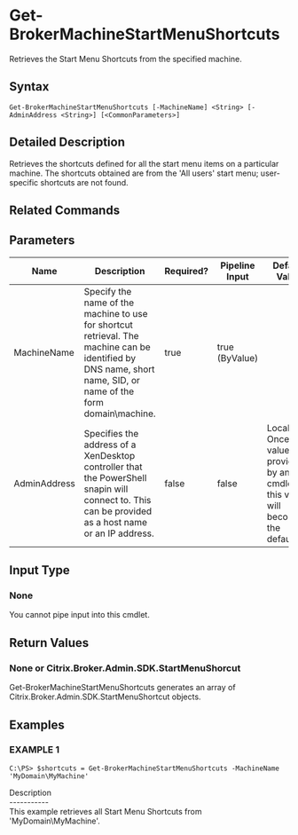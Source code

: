 ﻿# Get-BrokerMachineStartMenuShortcuts

   Retrieves the Start Menu Shortcuts from the specified machine.

## Syntax
```
Get-BrokerMachineStartMenuShortcuts [-MachineName] <String> [-AdminAddress <String>] [<CommonParameters>]
```

## Detailed Description
   Retrieves the shortcuts defined for all the start menu items on a particular machine. The shortcuts obtained are from the 'All users' start menu; user-specific shortcuts are not found.

## Related Commands
## Parameters

| Name   | Description | Required? | Pipeline Input | Default Value |
| --- | --- | --- | --- | --- |
| MachineName | Specify the name of the machine to use for shortcut retrieval. The machine can be identified by DNS name, short name, SID, or name of the form domain\machine. | true | true (ByValue) |  |
| AdminAddress | Specifies the address of a XenDesktop controller that the PowerShell snapin will connect to. This can be provided as a host name or an IP address. | false | false | Localhost. Once a value is provided by any cmdlet, this value will become the default. |

## Input Type
### None
   You cannot pipe input into this cmdlet.
## Return Values
### None or Citrix.Broker.Admin.SDK.StartMenuShorcut
   Get-BrokerMachineStartMenuShortcuts generates an array of Citrix.Broker.Admin.SDK.StartMenuShortcut objects.
## Examples

### EXAMPLE 1
```
C:\PS> $shortcuts = Get-BrokerMachineStartMenuShortcuts -MachineName 'MyDomain\MyMachine'
```
   Description<br>-----------<br>This example retrieves all Start Menu Shortcuts from 'MyDomain\MyMachine'.
